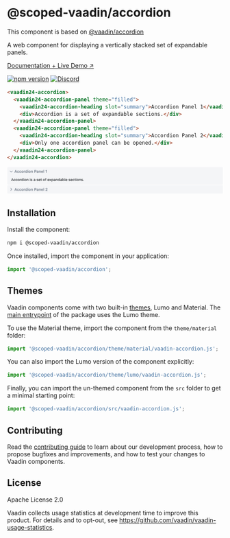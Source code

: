 # @scoped-vaadin/accordion

This component is based on [@vaadin/accordion](https://www.npmjs.com/package/@vaadin/accordion)

A web component for displaying a vertically stacked set of expandable panels.

[Documentation + Live Demo ↗](https://vaadin.com/docs/latest/components/accordion)

[![npm version](https://badgen.net/npm/v/@scoped-vaadin/accordion)](https://www.npmjs.com/package/@scoped-vaadin/accordion)
[![Discord](https://img.shields.io/discord/732335336448852018?label=discord)](https://discord.gg/PHmkCKC)

```html
<vaadin24-accordion>
  <vaadin24-accordion-panel theme="filled">
    <vaadin24-accordion-heading slot="summary">Accordion Panel 1</vaadin24-accordion-heading>
    <div>Accordion is a set of expandable sections.</div>
  </vaadin24-accordion-panel>
  <vaadin24-accordion-panel theme="filled">
    <vaadin24-accordion-heading slot="summary">Accordion Panel 2</vaadin24-accordion-heading>
    <div>Only one accordion panel can be opened.</div>
  </vaadin24-accordion-panel>
</vaadin24-accordion>
```

[<img src="https://raw.githubusercontent.com/vaadin/web-components/main/packages/accordion/screenshot.png" alt="Screenshot of vaadin-accordion" width="900">](https://vaadin.com/docs/latest/components/accordion)

## Installation

Install the component:

```sh
npm i @scoped-vaadin/accordion
```

Once installed, import the component in your application:

```js
import '@scoped-vaadin/accordion';
```

## Themes

Vaadin components come with two built-in [themes](https://vaadin.com/docs/latest/styling), Lumo and Material.
The [main entrypoint](https://github.com/vaadin/web-components/blob/main/packages/accordion/vaadin-accordion.js) of the package uses the Lumo theme.

To use the Material theme, import the component from the `theme/material` folder:

```js
import '@scoped-vaadin/accordion/theme/material/vaadin-accordion.js';
```

You can also import the Lumo version of the component explicitly:

```js
import '@scoped-vaadin/accordion/theme/lumo/vaadin-accordion.js';
```

Finally, you can import the un-themed component from the `src` folder to get a minimal starting point:

```js
import '@scoped-vaadin/accordion/src/vaadin-accordion.js';
```

## Contributing

Read the [contributing guide](https://vaadin.com/docs/latest/contributing/overview) to learn about our development process, how to propose bugfixes and improvements, and how to test your changes to Vaadin components.

## License

Apache License 2.0

Vaadin collects usage statistics at development time to improve this product.
For details and to opt-out, see https://github.com/vaadin/vaadin-usage-statistics.
